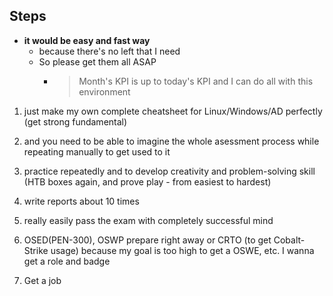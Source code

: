 ## Steps
- **it would be easy and fast way**
    - because there's no left that I need
    - So please get them all ASAP
        - > Month's KPI is up to today's KPI and I can do all with this environment


1. just make my own complete cheatsheet for Linux/Windows/AD perfectly  (get strong fundamental)

2. and you need to be able to imagine the whole asessment process while repeating manually to get used to it
3. practice repeatedly and to develop creativity and problem-solving skill (HTB boxes again, and prove play - from easiest to hardest) 
4. write reports about 10 times 
5. really easily pass the exam with completely successful mind
6. OSED(PEN-300), OSWP prepare right away or CRTO (to get Cobalt-Strike usage) because my goal is too high to get a OSWE, etc. I wanna get a role and badge
7. Get a job

